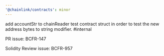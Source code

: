 ```yaml
---
'@chainlink/contracts': minor
---
```


add accountStr to chainReader test contract struct in order to test the new address bytes to string modifier. #internal


PR issue: BCFR-147

Solidity Review issue: BCFR-957
